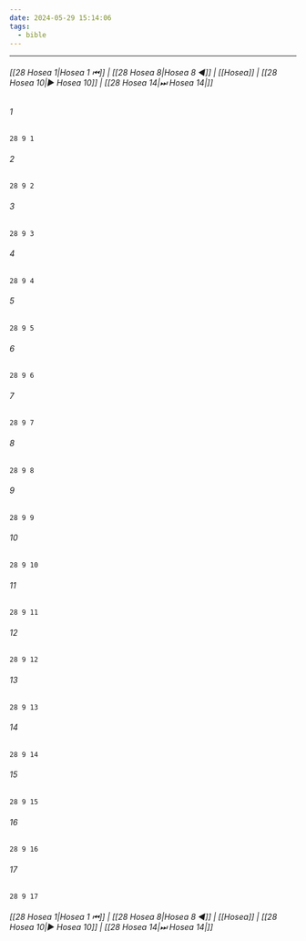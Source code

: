 ```yaml
---
date: 2024-05-29 15:14:06
tags:
  - bible
---
```

___

###### [[28 Hosea 1|Hosea 1 ⏮]] | [[28 Hosea 8|Hosea 8 ◀]] | [[Hosea]] | [[28 Hosea 10|▶ Hosea 10]] | [[28 Hosea 14|⏭ Hosea 14|]]

###### 1
``` verse
28 9 1 
```
###### 2
``` verse
28 9 2 
```
###### 3
``` verse
28 9 3 
```
###### 4
``` verse
28 9 4 
```
###### 5
``` verse
28 9 5 
```
###### 6
``` verse
28 9 6 
```
###### 7
``` verse
28 9 7 
```
###### 8
``` verse
28 9 8 
```
###### 9
``` verse
28 9 9 
```
###### 10
``` verse
28 9 10 
```
###### 11
``` verse
28 9 11 
```
###### 12
``` verse
28 9 12 
```
###### 13
``` verse
28 9 13 
```
###### 14
``` verse
28 9 14 
```
###### 15
``` verse
28 9 15 
```
###### 16
``` verse
28 9 16 
```
###### 17
``` verse
28 9 17 
```

###### [[28 Hosea 1|Hosea 1 ⏮]] | [[28 Hosea 8|Hosea 8 ◀]] | [[Hosea]] | [[28 Hosea 10|▶ Hosea 10]] | [[28 Hosea 14|⏭ Hosea 14|]]

